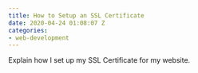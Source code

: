 ```yaml
---
title: How to Setup an SSL Certificate
date: 2020-04-24 01:08:07 Z
categories:
- web-development
---
```


Explain how I set up my SSL Certificate for my website.
